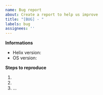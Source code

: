 ```yaml
---
name: Bug report
about: Create a report to help us improve
title: "[BUG] - "
labels: bug
assignees: ''
---
```


**Informations**

- Helix version:
- OS version:

**Steps to reproduce**

1. 
2. 
3. ...